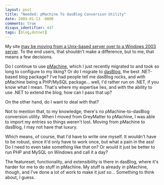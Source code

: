 ```yaml
---
layout: post
title: "Needed: pMachine To dasBlog Conversion Utility"
date: 2004-01-13 -0800
comments: true
disqus_identifier: 447
tags: [blog,dotnet]
---
```

My site [may be moving from a Unix-based server over to a Windows 2003
server](http://www.mildperil.net/mblog/comments.php?id=61_0_1_0_C). To
the end users, that shouldn't make a difference, but to me, that means a
few decisions.

 Do I continue to use [pMachine](http://www.pmachine.com/), which I just
recently migrated to and took so long to configure to my liking? Or do I
migrate to [dasBlog](http://www.dasblog.net), the best .NET-based blog
package? I've had people tell me dasBlog rocks, and with pMachine being
a PHP/MySQL package... well, I'd rather run on .NET, if you know what I
mean. That's where my expertise lies, and with the ability to use .NET
to extend the blog, how can I pass that up?

 On the other hand, do I want to deal with that?

 Not to mention that, to my knowledge, there's no pMachine-to-dasBlog
conversion utility. When I moved from GreyMatter to pMachine, I was able
to import my entries so things weren't lost. Moving from pMachine to
dasBlog, I may not have that luxury.

 Which means, of course, that I'd have to write one myself. It wouldn't
have to be robust, since it'd only have to work once, but what a pain in
the ass! Do I need to even take something like that on? Or would it just
be better to run PHP and MySQL on Windows and call it a day?

 The featureset, functionality, and extensibility is there in dasBlog,
where it's harder for me to do stuff in pMachine. My stuff is already
*in* pMachine, though, and I've done a lot of work to make it *just
so*... Something to think about, I guess.
